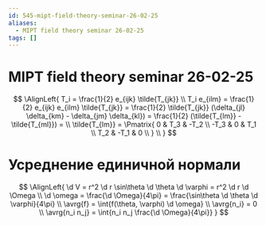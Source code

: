 ```yaml
---
id: 545-mipt-field-theory-seminar-26-02-25
aliases:
  - MIPT field theory seminar 26-02-25
tags: []
---
```


# MIPT field theory seminar 26-02-25
$$
\AlignLeft{
T_i = \frac{1}{2} e_{ijk} \tilde{T_{jk}} \\
T_i e_{ilm} = \frac{1}{2} e_{ijk} e_{ilm} \tilde{T_{jk}} =
\frac{1}{2} \tilde{T_{jk}} (\delta_{jl} \delta_{km} - \delta_{jm} \delta_{kl}) =
\frac{1}{2} (\tilde{T_{lm}} - \tilde{T_{ml}}) =  \\
\tilde{T_{lm}} = \Pmatrix{
0 & T_3 & -T_2 \\
-T_3 & 0 & T_1 \\
T_2 & -T_1 & 0 \\
}
\\
}
$$

# Усреднение единичной нормали
$$
\AlignLeft{
\d V = r^2 \d r \sin\theta \d \theta \d \varphi = r^2 \d r \d \Omega \\
\d \omega = \frac{\d \Omega}{4\pi} = 
\frac{\sin\theta \d \theta \d \varphi}{4\pi} \\
\avrg{f} = \int{f(\theta, \varphi) \d \omega} \\
\avrg{n_i} = 0 \\
\avrg{n_i n_j} = \int{n_i n_j \frac{\d \Omega}{4\pi}}
}
$$
